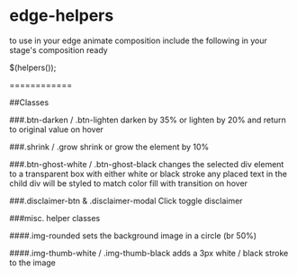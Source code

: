 edge-helpers
============
to use in your edge animate composition include the following in your stage's composition ready

$(helpers());

============

##Classes

###.btn-darken / .btn-lighten
darken by 35% or lighten by 20% and return to original value on hover

###.shrink / .grow
shrink or grow the element by 10%

###.btn-ghost-white / .btn-ghost-black
changes the selected div element to a transparent box with either white or black stroke
any placed text in the child div will be styled to match
color fill with transition on hover

###.disclaimer-btn & .disclaimer-modal
Click toggle disclaimer

###misc. helper classes

####.img-rounded
sets the background image in a circle (br 50%)

####.img-thumb-white / .img-thumb-black
adds a 3px white / black stroke to the image
